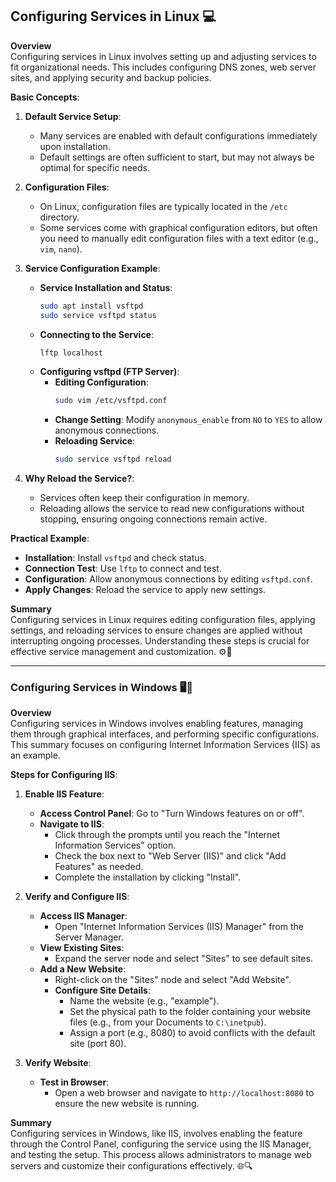 ## Configuring Services in Linux 💻

**Overview**  
Configuring services in Linux involves setting up and adjusting services to fit organizational needs. This includes configuring DNS zones, web server sites, and applying security and backup policies.

**Basic Concepts**:

1. **Default Service Setup**:
   - Many services are enabled with default configurations immediately upon installation.
   - Default settings are often sufficient to start, but may not always be optimal for specific needs.

2. **Configuration Files**:
   - On Linux, configuration files are typically located in the `/etc` directory.
   - Some services come with graphical configuration editors, but often you need to manually edit configuration files with a text editor (e.g., `vim`, `nano`).

3. **Service Configuration Example**:
   - **Service Installation and Status**:
     ```bash
     sudo apt install vsftpd
     sudo service vsftpd status
     ```
   - **Connecting to the Service**:
     ```bash
     lftp localhost
     ```
   - **Configuring vsftpd (FTP Server)**:
     - **Editing Configuration**:
       ```bash
       sudo vim /etc/vsftpd.conf
       ```
     - **Change Setting**: Modify `anonymous_enable` from `NO` to `YES` to allow anonymous connections.
     - **Reloading Service**:
       ```bash
       sudo service vsftpd reload
       ```

4. **Why Reload the Service?**:
   - Services often keep their configuration in memory.
   - Reloading allows the service to read new configurations without stopping, ensuring ongoing connections remain active.

**Practical Example**:
   - **Installation**: Install `vsftpd` and check status.
   - **Connection Test**: Use `lftp` to connect and test.
   - **Configuration**: Allow anonymous connections by editing `vsftpd.conf`.
   - **Apply Changes**: Reload the service to apply new settings.

**Summary**  
Configuring services in Linux requires editing configuration files, applying settings, and reloading services to ensure changes are applied without interrupting ongoing processes. Understanding these steps is crucial for effective service management and customization. ⚙️📜

---

### Configuring Services in Windows 🖥️🔧

**Overview**  
Configuring services in Windows involves enabling features, managing them through graphical interfaces, and performing specific configurations. This summary focuses on configuring Internet Information Services (IIS) as an example.

**Steps for Configuring IIS**:

1. **Enable IIS Feature**:
   - **Access Control Panel**: Go to "Turn Windows features on or off".
   - **Navigate to IIS**: 
     - Click through the prompts until you reach the "Internet Information Services" option.
     - Check the box next to "Web Server (IIS)" and click "Add Features" as needed.
     - Complete the installation by clicking "Install".

2. **Verify and Configure IIS**:
   - **Access IIS Manager**:
     - Open "Internet Information Services (IIS) Manager" from the Server Manager.
   - **View Existing Sites**:
     - Expand the server node and select "Sites" to see default sites.
   - **Add a New Website**:
     - Right-click on the "Sites" node and select "Add Website".
     - **Configure Site Details**:
       - Name the website (e.g., "example").
       - Set the physical path to the folder containing your website files (e.g., from your Documents to `C:\inetpub`).
       - Assign a port (e.g., 8080) to avoid conflicts with the default site (port 80).

3. **Verify Website**:
   - **Test in Browser**:
     - Open a web browser and navigate to `http://localhost:8080` to ensure the new website is running.

**Summary**  
Configuring services in Windows, like IIS, involves enabling the feature through the Control Panel, configuring the service using the IIS Manager, and testing the setup. This process allows administrators to manage web servers and customize their configurations effectively. 🌐🔍